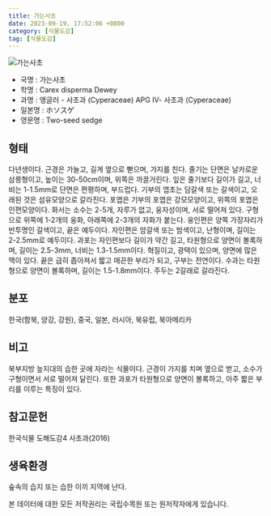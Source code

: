 ```yaml
---
title: 가는사초
date: 2023-09-19, 17:52:06 +0800
category: [식물도감]
tag: [식물도감]
---
```




![가는사초](http://www.nature.go.kr/fileUpload/plants/basic/illustration/35462_illustration_th2.jpg)
- 국명 : 가는사초
- 학명 : Carex disperma Dewey
- 과명 : 앵글러 - 사초과 (Cyperaceae) APG Ⅳ- 사초과 (Cyperaceae)
- 일본명 : ホソスゲ
- 영문명 : Two-seed sedge


## 형태
다년생이다. 근경은 가늘고, 길게 옆으로 뻗으며, 가지를 친다. 줄기는 단면은 날카로운 삼릉형이고, 높이는 30-50cm이며, 위쪽은 까끌거린다. 잎은 줄기보다 길이가 길고, 너비는 1-1.5mm로 단면은 편평하며, 부드럽다. 기부의 엽초는 담갈색 또는 갈색이고, 오래된 것은 섬유모양으로 갈라진다. 포엽은 기부의 포엽은 강모모양이고, 위쪽의 포엽은 인편모양이다. 화서는 소수는 2-5개, 자루가 없고, 웅자성이며, 서로 떨어져 있다. 구형으로 위쪽에 1-2개의 웅화, 아래쪽에 2-3개의 자화가 붙는다. 웅인편은 양쪽 가장자리가 반투명인 갈색이고, 끝은 예두이다. 자인편은 암갈색 또는 밤색이고, 난형이며, 길이는 2-2.5mm로 예두이다. 과포는 자인편보다 길이가 약간 길고, 타원형으로 양면이 볼록하며, 길이는 2.5-3mm, 너비는 1.3-1.5mm이다. 혁질이고, 광택이 있으며, 양면에 많은 맥이 있다. 끝은 급히 좁아져서 짧고 매끈한 부리가 되고, 구부는 전연이다. 수과는 타원형으로 양면이 볼록하며, 길이는 1.5-1.8mm이다. 주두는 2갈래로 갈라진다.
## 분포
한국(함북, 양강, 강원), 중국, 일본, 러시아, 북유럽, 북아메리카
## 비고
북부지방 늪지대의 습한 곳에 자라는 식물이다. 근경이 가지를 치며 옆으로 벋고, 소수가 구형이면서 서로 떨어져 달린다. 또한 과포가 타원형으로 양면이 볼록하고, 아주 짧은 부리를 이루는 특징이 있다.
## 참고문헌
한국식물 도해도감4 사초과(2016)
## 생육환경
숲속의 습지 또는 습한 이끼 지역에 난다.






본 데이터에 대한 모든 저작권리는 국립수목원 또는 원저작자에게 있습니다.
